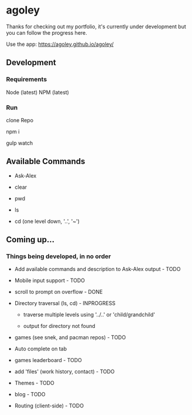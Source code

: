 # agoley
Thanks for checking out my portfolio, it's currently under development but you can follow the progress here. 


Use the app: https://agoley.github.io/agoley/


## Development

### Requirements
Node (latest)
NPM (latest)

### Run
clone Repo

npm i

gulp watch

## Available Commands

- Ask-Alex

- clear

- pwd

- ls

- cd (one level down, '..', '~')


## Coming up...
### Things being developed, in no order

- Add available commands and description to Ask-Alex output - TODO

- Mobile input support - TODO

- scroll to prompt on overflow - DONE

- Directory traversal (ls, cd) - INPROGRESS

    - traverse multiple levels using '../..' or 'child/grandchild'
    
    - output for directory not found

- games (see snek, and pacman repos) - TODO

- Auto complete on tab

- games leaderboard - TODO

- add 'files' (work history, contact) - TODO

- Themes - TODO

- blog - TODO
  
- Routing (client-side) - TODO
  





